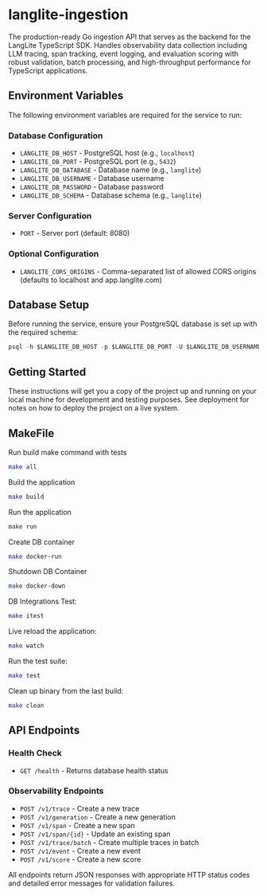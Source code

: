 # langlite-ingestion

The production-ready Go ingestion API that serves as the backend for the LangLite TypeScript SDK. Handles observability data collection including LLM tracing, span tracking, event logging, and evaluation scoring with robust validation, batch processing, and high-throughput performance for TypeScript applications.

## Environment Variables

The following environment variables are required for the service to run:

### Database Configuration
- `LANGLITE_DB_HOST` - PostgreSQL host (e.g., `localhost`)
- `LANGLITE_DB_PORT` - PostgreSQL port (e.g., `5432`)
- `LANGLITE_DB_DATABASE` - Database name (e.g., `langlite`)
- `LANGLITE_DB_USERNAME` - Database username
- `LANGLITE_DB_PASSWORD` - Database password
- `LANGLITE_DB_SCHEMA` - Database schema (e.g., `langlite`)

### Server Configuration
- `PORT` - Server port (default: 8080)

### Optional Configuration
- `LANGLITE_CORS_ORIGINS` - Comma-separated list of allowed CORS origins (defaults to localhost and app.langlite.com)

## Database Setup

Before running the service, ensure your PostgreSQL database is set up with the required schema:

```sql
psql -h $LANGLITE_DB_HOST -p $LANGLITE_DB_PORT -U $LANGLITE_DB_USERNAME -d $LANGLITE_DB_DATABASE -f schema.sql
```

## Getting Started

These instructions will get you a copy of the project up and running on your local machine for development and testing purposes. See deployment for notes on how to deploy the project on a live system.

## MakeFile

Run build make command with tests

```bash
make all
```

Build the application

```bash
make build
```

Run the application

```bash
make run
```

Create DB container

```bash
make docker-run
```

Shutdown DB Container

```bash
make docker-down
```

DB Integrations Test:

```bash
make itest
```

Live reload the application:

```bash
make watch
```

Run the test suite:

```bash
make test
```

Clean up binary from the last build:

```bash
make clean
```

## API Endpoints

### Health Check
- `GET /health` - Returns database health status

### Observability Endpoints
- `POST /v1/trace` - Create a new trace
- `POST /v1/generation` - Create a new generation
- `POST /v1/span` - Create a new span
- `POST /v1/span/{id}` - Update an existing span
- `POST /v1/trace/batch` - Create multiple traces in batch
- `POST /v1/event` - Create a new event
- `POST /v1/score` - Create a new score

All endpoints return JSON responses with appropriate HTTP status codes and detailed error messages for validation failures.
